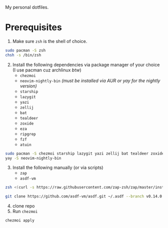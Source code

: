 My personal dotfiles.

# Prerequisites
1. Make sure `zsh` is the shell of choice.
```sh
sudo pacman -S zsh
chsh -s /bin/zsh
```
2. Install the following dependencies via package manager of your choice (I use pacman cuz archlinux *btw*)
    - `chezmoi`
    - `neovim-nightly-bin` *(must be installed via AUR or yay for the nightly version)*
    - `starship`
    - `lazygit`
    - `yazi`
    - `zellij`
    - `bat`
    - `tealdeer`
    - `zoxide`
    - `eza`
    - `ripgrep`
    - `fzf`
    - `atuin`
```sh
sudo pacman -S chezmoi starship lazygit yazi zellij bat tealdeer zoxide eza ripgrep fzf atuin
yay -S neovim-nightly-bin
```
3. Install the following manually (or via scripts)
    - `zap`
    - `asdf-vm`
```sh
zsh <(curl -s https://raw.githubusercontent.com/zap-zsh/zap/master/install.zsh) --branch release-v1
```
```sh
git clone https://github.com/asdf-vm/asdf.git ~/.asdf --branch v0.14.0
```
4. clone repo
5. Run `chezmoi`
```sh
chezmoi apply
```
